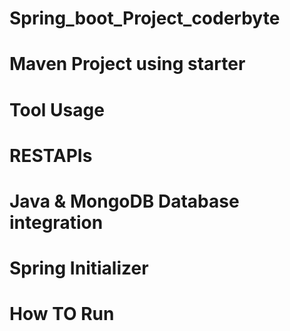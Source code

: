 # Spring_boot_Project_coderbyte
# Maven Project using starter 
# Tool Usage
# RESTAPIs 
# Java & MongoDB Database integration 
# Spring Initializer
# How TO Run



